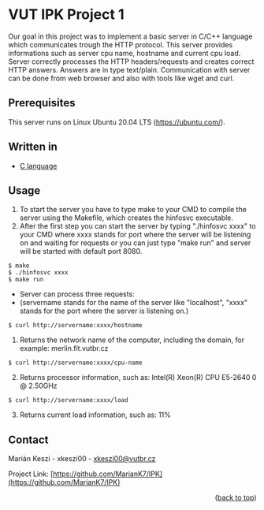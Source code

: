 # VUT IPK Project 1

Our goal in this project was to implement a basic server in C/C++ language which communicates trough the HTTP protocol. This server provides informations such as server cpu name, hostname and current cpu load. Server correctly processes the HTTP headers/requests and creates correct HTTP answers. Answers are in type text/plain. Communication with server can be done from web browser and also with tools like wget and curl.

## Prerequisites

This server runs on Linux Ubuntu 20.04 LTS  (https://ubuntu.com/).

## Written in

* [C language](https://en.wikipedia.org/wiki/C_(programming_language))

## Usage

1. To start the server you have to type make to your CMD to compile the server using the Makefile, which creates the hinfosvc executable. 
2. After the first step you can start the server by typing "./hinfosvc xxxx" to your CMD where xxxx stands for port where the server will be listening on and waiting for requests or you can just type "make run" and server will be started with default port 8080.

```
$ make
$ ./hinfosvc xxxx
$ make run
```
* Server can process three requests:
* (servername stands for the name of the server like "localhost", "xxxx" stands for the port where the server is listening on.)

```
$ curl http://servername:xxxx/hostname
```
1. Returns the network name of the computer, including the domain, for example: merlin.fit.vutbr.cz
```
$ curl http://servername:xxxx/cpu-name
```
2. Returns processor information, such as: Intel(R) Xeon(R) CPU E5-2640 0 @ 2.50GHz
```
$ curl http://servername:xxxx/load
```
3. Returns current load information, such as: 11%

<!-- CONTACT -->
## Contact

Marián Keszi - xkeszi00 - xkeszi00@vutbr.cz

Project Link: [https://github.com/MarianK7/IPK](https://github.com/MarianK7/IPK)

<p align="right">(<a href="#top">back to top</a>)</p>
